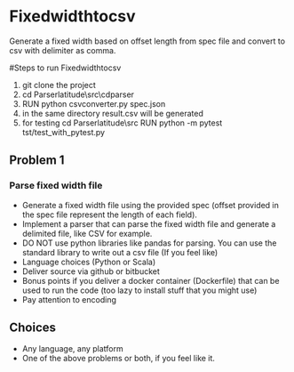 # Fixedwidthtocsv
Generate a fixed width based on offset length from spec file and convert to csv with delimiter as comma.



#Steps to run Fixedwidthtocsv

1. git clone the project
2. cd Parserlatitude\src\cdparser
3. RUN python csvconverter.py spec.json
4. in the same directory result.csv will be generated
5. for testing 
        cd Parserlatitude\src
            RUN python -m pytest tst/test_with_pytest.py
     



## Problem 1

### Parse fixed width file

- Generate a fixed width file using the provided spec (offset provided in the spec file represent the length of each field).
- Implement a parser that can parse the fixed width file and generate a delimited file, like CSV for example.
- DO NOT use python libraries like pandas for parsing. You can use the standard library to write out a csv file (If you feel like)
- Language choices (Python or Scala)
- Deliver source via github or bitbucket
- Bonus points if you deliver a docker container (Dockerfile) that can be used to run the code (too lazy to install stuff that you might use)
- Pay attention to encoding


## Choices

- Any language, any platform
- One of the above problems or both, if you feel like it.
